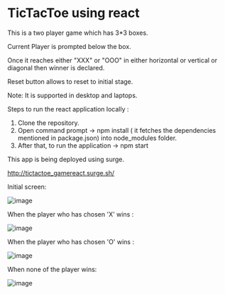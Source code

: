 # TicTacToe using react

This is a two player game which has 3*3 boxes.

Current Player is prompted below the box.

Once it reaches either "XXX" or "OOO" in either horizontal or vertical or diagonal then winner is declared.

Reset button allows to reset to initial stage.

Note:
It is supported in desktop and laptops.

Steps to run the react application locally :

1. Clone the repository.
2. Open command prompt -> npm install ( it fetches the dependencies mentioned in package.json) into node_modules folder.
3. After that, to run the application -> npm start 

This app is being deployed using surge.

http://tictactoe_gamereact.surge.sh/

Initial screen:

![image](https://user-images.githubusercontent.com/26045231/50727184-606dda00-113d-11e9-9191-776632868e74.png)


When the player who has chosen 'X' wins :

![image](https://user-images.githubusercontent.com/26045231/50727281-b98a3d80-113e-11e9-8bb0-92011239bc59.png)

When the player who has chosen 'O' wins :

![image](https://user-images.githubusercontent.com/26045231/50727298-fce4ac00-113e-11e9-8890-10c15616a56d.png)

When none of the player wins:

![image](https://user-images.githubusercontent.com/26045231/50727327-6369ca00-113f-11e9-8989-1e9d36725971.png)

